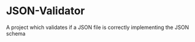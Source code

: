 # JSON-Validator
A project which validates if a JSON file is correctly implementing the JSON schema
